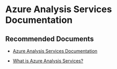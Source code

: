 <properties
	description="advisory - how to"
	pageTitle="advisory - how to"
	description="advisory - how to"
	service="Microsoft.AnalysisServices"
	resource="servers"
	authors="pjfreitas"
	ms.author="pfreitas"
	displayOrder="140"
	selfHelpType="generic"
	supportTopicIds="32675706"
	productPesIds="16157"
	cloudEnvironments="public, MoonCake, fairfax" 
	articleId="a9973b71-c65d-6d90-ea28-a0eada1e62a8"
/>

# Azure Analysis Services Documentation

## **Recommended Documents**

* [Azure Analysis Services Documentation](https://docs.microsoft.com/azure/analysis-services/)

* [What is Azure Analysis Services?](https://docs.microsoft.com/azure/analysis-services/analysis-services-overview)



